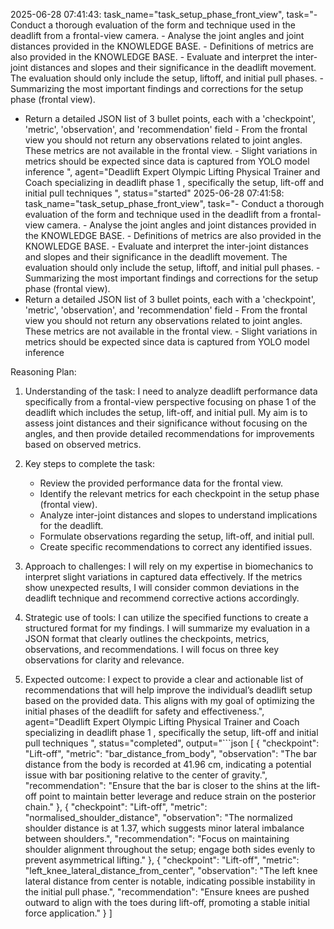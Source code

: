 2025-06-28 07:41:43: task_name="task_setup_phase_front_view", task="- Conduct a thorough evaluation of the form and technique used in the deadlift from a frontal-view camera. - Analyse the joint angles and joint distances provided in the KNOWLEDGE BASE. - Definitions of metrics are also provided in the KNOWLEDGE BASE. - Evaluate and interpret the inter-joint distances and slopes and their significance in the deadlift movement. The evaluation should only include the setup, liftoff, and initial pull phases. - Summarizing the most important findings and corrections for the setup phase (frontal view).
- Return a detailed JSON list of 3 bullet points, each with a 'checkpoint', 'metric', 'observation', and 'recommendation' field - From the frontal view you should not return any observations related to joint angles. These metrics are not available in the frontal view. - Slight variations in metrics should be expected since data is captured from YOLO model inference
", agent="Deadlift Expert Olympic Lifting Physical Trainer and Coach specializing in deadlift phase 1 , specifically the setup, lift-off and initial pull techniques
", status="started"
2025-06-28 07:41:58: task_name="task_setup_phase_front_view", task="- Conduct a thorough evaluation of the form and technique used in the deadlift from a frontal-view camera. - Analyse the joint angles and joint distances provided in the KNOWLEDGE BASE. - Definitions of metrics are also provided in the KNOWLEDGE BASE. - Evaluate and interpret the inter-joint distances and slopes and their significance in the deadlift movement. The evaluation should only include the setup, liftoff, and initial pull phases. - Summarizing the most important findings and corrections for the setup phase (frontal view).
- Return a detailed JSON list of 3 bullet points, each with a 'checkpoint', 'metric', 'observation', and 'recommendation' field - From the frontal view you should not return any observations related to joint angles. These metrics are not available in the frontal view. - Slight variations in metrics should be expected since data is captured from YOLO model inference


Reasoning Plan:
1. Understanding of the task: I need to analyze deadlift performance data specifically from a frontal-view perspective focusing on phase 1 of the deadlift which includes the setup, lift-off, and initial pull. My aim is to assess joint distances and their significance without focusing on the angles, and then provide detailed recommendations for improvements based on observed metrics.  

2. Key steps to complete the task: 
   - Review the provided performance data for the frontal view. 
   - Identify the relevant metrics for each checkpoint in the setup phase (frontal view). 
   - Analyze inter-joint distances and slopes to understand implications for the deadlift.  
   - Formulate observations regarding the setup, lift-off, and initial pull. 
   - Create specific recommendations to correct any identified issues.

3. Approach to challenges: I will rely on my expertise in biomechanics to interpret slight variations in captured data effectively. If the metrics show unexpected results, I will consider common deviations in the deadlift technique and recommend corrective actions accordingly.

4. Strategic use of tools: I can utilize the specified functions to create a structured format for my findings. I will summarize my evaluation in a JSON format that clearly outlines the checkpoints, metrics, observations, and recommendations. I will focus on three key observations for clarity and relevance.

5. Expected outcome: I expect to provide a clear and actionable list of recommendations that will help improve the individual’s deadlift setup based on the provided data. This aligns with my goal of optimizing the initial phases of the deadlift for safety and effectiveness.", agent="Deadlift Expert Olympic Lifting Physical Trainer and Coach specializing in deadlift phase 1 , specifically the setup, lift-off and initial pull techniques
", status="completed", output="```json
[
    {
        "checkpoint": "Lift-off",
        "metric": "bar_distance_from_body",
        "observation": "The bar distance from the body is recorded at 41.96 cm, indicating a potential issue with bar positioning relative to the center of gravity.",
        "recommendation": "Ensure that the bar is closer to the shins at the lift-off point to maintain better leverage and reduce strain on the posterior chain."
    },
    {
        "checkpoint": "Lift-off",
        "metric": "normalised_shoulder_distance",
        "observation": "The normalized shoulder distance is at 1.37, which suggests minor lateral imbalance between shoulders.",
        "recommendation": "Focus on maintaining shoulder alignment throughout the setup; engage both sides evenly to prevent asymmetrical lifting."
    },
    {
        "checkpoint": "Lift-off",
        "metric": "left_knee_lateral_distance_from_center",
        "observation": "The left knee lateral distance from center is notable, indicating possible instability in the initial pull phase.",
        "recommendation": "Ensure knees are pushed outward to align with the toes during lift-off, promoting a stable initial force application."
    }
]
```"
